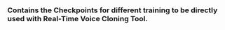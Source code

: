 ### Contains the Checkpoints for different training to be directly used with Real-Time Voice Cloning Tool. 

